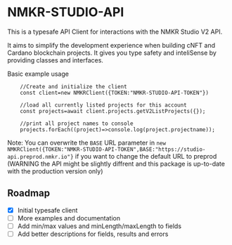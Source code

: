 # NMKR-STUDIO-API

This is a typesafe API Client for interactions with the NMKR Studio V2 API.

It aims to simplify the development experience when building cNFT and Cardano blockchain projects. It gives you type safety and inteliSense by providing classes and interfaces.

Basic example usage
````
    //Create and initialize the client
    const client=new NMKRClient({TOKEN:"NMKR-STUDIO-API-TOKEN"})

    //load all currently listed projects for this account
    const projects=await client.projects.getV2ListProjects({});

    //print all project names to console
    projects.forEach((project)=>console.log(project.projectname));
````

Note:  You can overwrite the `BASE` URL parameter in `new NMKRClient({TOKEN:"NMKR-STUDIO-API-TOKEN",BASE:"https://studio-api.preprod.nmkr.io"}` if you want to change the default URL to preprod (WARNING the API might be slightly diffrent and this package is up-to-date with the production version only)

## Roadmap
- [x] Initial typesafe client
- [ ] More examples and documentation
- [ ] Add min/max values and minLength/maxLength to fields
- [ ] Add better descriptions for fields, results and errors